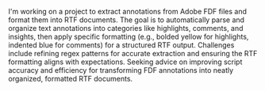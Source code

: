 I'm working on a project to extract annotations from Adobe FDF files and format them into RTF documents. The goal is to automatically parse and organize text annotations into categories like highlights, comments, and insights, then apply specific formatting (e.g., bolded yellow for highlights, indented blue for comments) for a structured RTF output. Challenges include refining regex patterns for accurate extraction and ensuring the RTF formatting aligns with expectations. Seeking advice on improving script accuracy and efficiency for transforming FDF annotations into neatly organized, formatted RTF documents.

